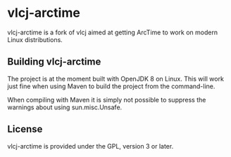 vlcj-arctime
====

vlcj-arctime is a fork of vlcj aimed at getting ArcTime to work on modern Linux distributions. 



Building vlcj-arctime
-------------------------------

The project is at the moment built with OpenJDK 8 on Linux. This will
work just fine when using Maven to build the project from the command-line.

When compiling with Maven it is simply not possible to suppress the warnings about using sun.misc.Unsafe.



License
-------

vlcj-arctime is provided under the GPL, version 3 or later.

